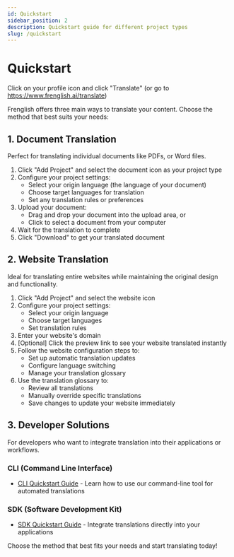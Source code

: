 ```yaml
---
id: Quickstart
sidebar_position: 2
description: Quickstart guide for different project types
slug: /quickstart
---
```


# Quickstart

Click on your profile icon and click "Translate" (or go to https://www.frenglish.ai/translate)

Frenglish offers three main ways to translate your content. Choose the method that best suits your needs:

## 1. Document Translation

Perfect for translating individual documents like PDFs, or Word files.

1. Click "Add Project" and select the document icon as your project type
2. Configure your project settings:
   - Select your origin language (the language of your document)
   - Choose target languages for translation
   - Set any translation rules or preferences
3. Upload your document:
   - Drag and drop your document into the upload area, or
   - Click to select a document from your computer
4. Wait for the translation to complete
5. Click "Download" to get your translated document

## 2. Website Translation

Ideal for translating entire websites while maintaining the original design and functionality.

1. Click "Add Project" and select the website icon
2. Configure your project settings:
   - Select your origin language
   - Choose target languages
   - Set translation rules
3. Enter your website's domain
4. [Optional] Click the preview link to see your website translated instantly
5. Follow the website configuration steps to:
   - Set up automatic translation updates
   - Configure language switching
   - Manage your translation glossary
6. Use the translation glossary to:
   - Review all translations
   - Manually override specific translations
   - Save changes to update your website immediately

## 3. Developer Solutions

For developers who want to integrate translation into their applications or workflows.

### CLI (Command Line Interface)
- [CLI Quickstart Guide](./HowToTranslate/cli/quickstart.md) - Learn how to use our command-line tool for automated translations

### SDK (Software Development Kit)
- [SDK Quickstart Guide](./HowToTranslate/sdk/quickstart.md) - Integrate translations directly into your applications

Choose the method that best fits your needs and start translating today!
